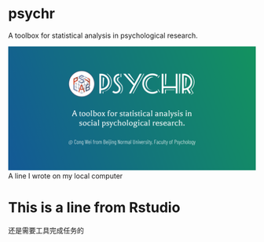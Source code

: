 # psychr
A toolbox for statistical analysis in psychological research.

![](statics/psychr.png)
A line I wrote on my local computer

# This is a line from Rstudio

还是需要工具完成任务的